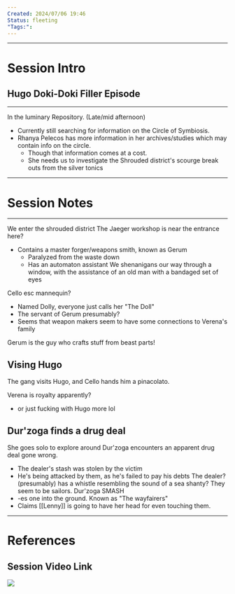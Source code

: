```yaml
---
Created: 2024/07/06 19:46
Status: fleeting
"Tags:":
---
```


---
# Session Intro
## Hugo Doki-Doki Filler Episode
---
In the luminary Repository. (Late/mid afternoon)
- Currently still searching for information on the Circle of Symbiosis.
- Rhanya Pelecos has more information in her archives/studies which may contain info on the circle.
	- Though that information comes at a cost. 
	- She needs us to investigate the Shrouded district's scourge break outs from the silver tonics
---
# Session Notes
---
We enter the shrouded district
The Jaeger workshop is near the entrance here?
- Contains a master forger/weapons smith, known as Gerum
	- Paralyzed from the waste down
	- Has an automaton assistant
We shenanigans our way through a window, with the assistance of an old man with a bandaged set of eyes

Cello esc mannequin?
- Named Dolly, everyone just calls her "The Doll"
- The servant of Gerum presumably?
- Seems that weapon makers seem to have some connections to Verena's family

Gerum is the guy who crafts stuff from beast parts!

## Vising Hugo
The gang visits Hugo, and Cello hands him a pinacolato. 

Verena is royalty apparently?
- or just fucking with Hugo more lol

## Dur'zoga finds a drug deal
She goes solo to explore around
Dur'zoga encounters an apparent drug deal gone wrong.
- The dealer's stash was stolen by the victim
- He's being attacked by them, as he's failed to pay his debts
The dealer? (presumably) has a whistle resembling the sound of a sea shanty?
They seem to be sailors.
Dur'zoga SMASH
- -es one into the ground.
Known as "The wayfairers"
- Claims [[Lenny]] is going to have her head for even touching them.
---
# References
## Session Video Link
![](https://youtu.be/ZTL1b1Rsbdc)